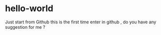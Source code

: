 # hello-world
Just start from Github
this is the first time enter in github , do you have any suggestion for me ?
